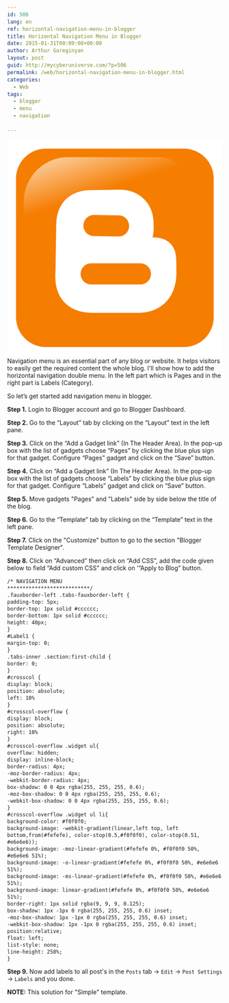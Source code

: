 ```yaml
---
id: 506
lang: en
ref: horizontal-navigation-menu-in-blogger
title: Horizontal Navigation Menu in Blogger
date: 2015-01-31T00:09:08+00:00
author: Arthur Gareginyan
layout: post
guid: http://mycyberuniverse.com/?p=506
permalink: /web/horizontal-navigation-menu-in-blogger.html
categories:
  - Web
tags:
  - blogger
  - menu
  - navigation

---
```


![thumb](/images/blogger-logo.png)
Navigation menu is an essential part of any blog or website. It helps visitors to easily get the required content the whole blog.
I'll show how to add the horizontal navigation double menu. In the left part which is Pages and in the right part is Labels (Category).


So let’s get started add navigation menu in blogger.

**Step 1.** Login to Blogger account and go to Blogger Dashboard.

**Step 2.** Go to the “Layout” tab by clicking on the “Layout” text in the left pane.

**Step 3.** Click on the “Add a Gadget link” (In The Header Area). In the pop-up box with the list of gadgets choose “Pages” by clicking the blue plus sign for that gadget. Configure “Pages” gadget and click on the “Save” button.

**Step 4.** Click on “Add a Gadget link” (In The Header Area). In the pop-up box with the list of gadgets choose “Labels” by clicking the blue plus sign for that gadget. Configure “Labels” gadget and click on “Save” button.

**Step 5.** Move gadgets "Pages" and "Labels" side by side below the title of the blog.

**Step 6.** Go to the “Template” tab by clicking on the “Template” text in the left pane.

**Step 7.** Click on the "Customize" button to go to the section "Blogger Template Designer".

**Step 8.** Click on “Advanced” then click on “Add CSS”, add the code given below to field “Add custom CSS” and click on '”Apply to Blog” button.

```
/* NAVIGATION MENU
***************************/
.fauxborder-left .tabs-fauxborder-left {
padding-top: 5px;
border-top: 1px solid #cccccc;
border-bottom: 1px solid #cccccc;
height: 40px;
}
#Label1 {
margin-top: 0;
}
.tabs-inner .section:first-child {
border: 0;
}
#crosscol {
display: block;
position: absolute;
left: 10%
}
#crosscol-overflow {
display: block;
position: absolute;
right: 10%
}
#crosscol-overflow .widget ul{
overflow: hidden;
display: inline-block;
border-radius: 4px;
-moz-border-radius: 4px;
-webkit-border-radius: 4px;
box-shadow: 0 0 4px rgba(255, 255, 255, 0.6);
-moz-box-shadow: 0 0 4px rgba(255, 255, 255, 0.6);
-webkit-box-shadow: 0 0 4px rgba(255, 255, 255, 0.6);
}
#crosscol-overflow .widget ul li{
background-color: #f0f0f0;
background-image: -webkit-gradient(linear,left top, left bottom,from(#fefefe), color-stop(0.5,#f0f0f0), color-stop(0.51, #e6e6e6));
background-image: -moz-linear-gradient(#fefefe 0%, #f0f0f0 50%, #e6e6e6 51%);
background-image: -o-linear-gradient(#fefefe 0%, #f0f0f0 50%, #e6e6e6 51%);
background-image: -ms-linear-gradient(#fefefe 0%, #f0f0f0 50%, #e6e6e6 51%);
background-image: linear-gradient(#fefefe 0%, #f0f0f0 50%, #e6e6e6 51%);
border-right: 1px solid rgba(9, 9, 9, 0.125);
box-shadow: 1px -1px 0 rgba(255, 255, 255, 0.6) inset;
-moz-box-shadow: 1px -1px 0 rgba(255, 255, 255, 0.6) inset;
-webkit-box-shadow: 1px -1px 0 rgba(255, 255, 255, 0.6) inset;
position:relative;
float: left;
list-style: none;
line-height: 258%;
}
```

**Step 9.** Now add labels to all post's in the `Posts` tab -&gt; `Edit` -&gt; `Post Settings` -&gt; `Labels` and you done.

**NOTE:** This solution for "Simple" template.
